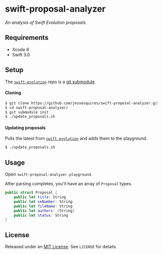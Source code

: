 # swift-proposal-analyzer

*An analysis of Swift Evolution proposals*

## Requirements

- Xcode 8
- Swift 3.0

## Setup

The [`swift-evolution`](https://github.com/apple/swift-evolution) repo is a [git submodule](https://git-scm.com/book/en/v2/Git-Tools-Submodules).

#### Cloning

```bash
$ git clone https://github.com/jessesquires/swift-proposal-analyzer.git
$ cd swift-proposal-analyzer/
$ git submodule init
$ ./update_proposals.sh
```

#### Updating proposals

Pulls the latest from [`swift-evolution`](https://github.com/apple/swift-evolution) and adds them to the playground.

```bash
$ ./update_proposals.sh
```

## Usage

Open `swift-proposal-analyzer.playground`.

After parsing completes, you'll have an array of `Proposal` types. 

```swift
public struct Proposal {
    public let title: String
    public let seNumber: String
    public let fileName: String
    public let authors: [String]
    public let status: String
}
```

## License

Released under an [MIT License](http://opensource.org/licenses/MIT). See `LICENSE` for details.
